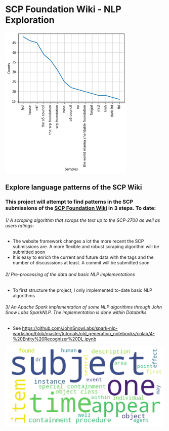 # SCP Foundation Wiki - NLP Exploration

![orga_ner](/images/orga_ner.png)



## Explore language patterns of the SCP Wiki

### This project will attempt to find patterns in the SCP submissions of the [SCP Foundation Wiki](https://scp-wiki.wikidot.com/) in 3 steps. To date: 

###### 1/ A scraping algorithm that scraps the text up to the SCP-2700 as well as users ratings:
   - The website framework changes a lot the more recent the SCP submissions are. A more flexible and robust scraping algorithm will be submitted soon
   - It is easy to enrich the current and future data with the tags and the number of discusssions at least. A commit will be submitted soon

###### 2/ Pre-processing of the data and basic NLP implementations 
   - To first structure the project, I only implemented to-date basic NLP algorithms
   
###### 3/ An Apache Spark implementation of some NLP algorithms through John Snow Labs SparkNLP. The implementation is done within Databriks
   - See https://github.com/JohnSnowLabs/spark-nlp-workshop/blob/master/tutorials/old_generation_notebooks/colab/4-%20Entity%20Recognizer%20DL.ipynb

![word_cloud](/images/cloud_words.png) 

